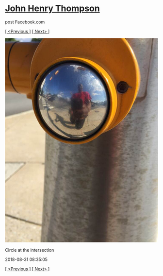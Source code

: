 # [John Henry Thompson](../README.md)
post Facebook.com

[[ <Previous ]](2018-08-31-1.md) [[ Next> ]](2018-08-28-1.md)

[![](../media/2018-08-31/Timeline-Photos-Circle-at-the-intersection.jpg)](../README.md)

Circle at the intersection

2018-08-31 08:35:05

[[ <Previous ]](2018-08-31-1.md) [[ Next> ]](2018-08-28-1.md)